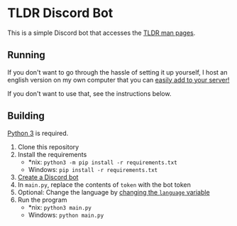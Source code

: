# TLDR Discord Bot

This is a simple Discord bot that accesses the [TLDR man pages](https://tldr.sh).

## Running

If you don't want to go through the hassle of setting it up yourself, I host an english version on my own computer that you can
[easily add to your server!](https://discord.com/api/oauth2/authorize?client_id=742800507210301520&permissions=18432&scope=bot)

If you don't want to use that, see the instructions below.

## Building

[Python 3](https://python.org) is required.

1. Clone this repository
2. Install the requirements
    - *nix: `python3 -m pip install -r requirements.txt`
    - Windows: `pip install -r requirements.txt`
3. [Create a Discord bot](https://discord.com/developers/applications)
4. In `main.py`, replace the contents of `token` with the bot token
5. Optional: Change the language by 
  [changing the `language` variable](https://github.com/sschr15/tldr-discord/blob/master/main.py#L13)
6. Run the program
    - *nix: `python3 main.py`
    - Windows: `python main.py`
